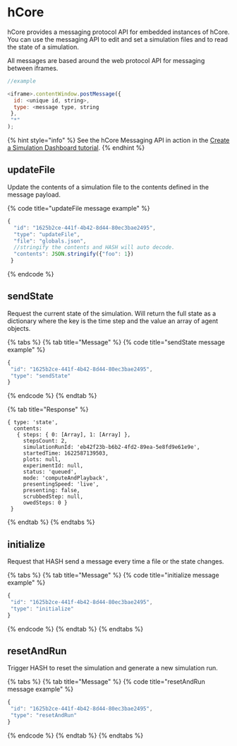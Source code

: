 # hCore

hCore provides a messaging protocol API for embedded instances of hCore. You can use the messaging API to edit and set a simulation files and to read the state of a simulation.

All messages are based around the web protocol API for messaging between iframes. 

```javascript
//example

<iframe>.contentWindow.postMessage({
  id: <unique id, string>,
  type: <message type, string
 },
 "*"
);
```

{% hint style="info" %}
See the hCore Messaging API in action in the [Create a Simulation Dashboard tutorial](../tutorials/create-a-simulation-dashboard.md).
{% endhint %}

## updateFile

Update the contents of a simulation file to the contents defined in the message payload.

{% code title="updateFile message example" %}
```javascript
{
  "id": "1625b2ce-441f-4b42-8d44-80ec3bae2495",
  "type": "updateFile",
  "file": "globals.json",
  //stringify the contents and HASH will auto decode.
  "contents": JSON.stringify({"foo": 1})
 }
```
{% endcode %}

## sendState

Request the current state of the simulation. Will return the full state as a dictionary where the key is the time step and the value an array of agent objects.

{% tabs %}
{% tab title="Message" %}
{% code title="sendState message example" %}
```javascript
{
 "id": "1625b2ce-441f-4b42-8d44-80ec3bae2495",
 "type": "sendState"
}
```
{% endcode %}
{% endtab %}

{% tab title="Response" %}
```
{ type: 'state',
  contents: 
   { steps: { 0: [Array], 1: [Array] },
     stepsCount: 2,
     simulationRunId: 'eb42f23b-b6b2-4fd2-89ea-5e8fd9e61e9e',
     startedTime: 1622587139503,
     plots: null,
     experimentId: null,
     status: 'queued',
     mode: 'computeAndPlayback',
     presentingSpeed: 'live',
     presenting: false,
     scrubbedStep: null,
     owedSteps: 0 } 
 }
```
{% endtab %}
{% endtabs %}

## initialize

Request that HASH send a message every time a file or the state changes.

{% tabs %}
{% tab title="Message" %}
{% code title="initialize message example" %}
```javascript
{
 "id": "1625b2ce-441f-4b42-8d44-80ec3bae2495",
 "type": "initialize"
}
```
{% endcode %}
{% endtab %}
{% endtabs %}

## resetAndRun

Trigger HASH to reset the simulation and generate a new simulation run.

{% tabs %}
{% tab title="Message" %}
{% code title="resetAndRun message example" %}
```javascript
{
 "id": "1625b2ce-441f-4b42-8d44-80ec3bae2495",
 "type": "resetAndRun"
}
```
{% endcode %}
{% endtab %}
{% endtabs %}






